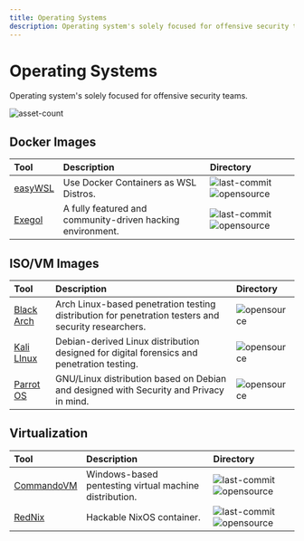 ```yaml
---
title: Operating Systems
description: Operating system's solely focused for offensive security teams.
---
```


# Operating Systems

Operating system's solely focused for offensive security teams.

![asset-count](https://img.shields.io/badge/Tools%20%26%20Resources%20Available-5-A65F5F?style=for-the-badge)

## Docker Images

| Tool | Description | Directory |
| :--- | :--- | :--- |
| [easyWSL](https://github.com/redcode-labs/easyWSL) | Use Docker Containers as WSL Distros. | ![last-commit](https://img.shields.io/github/last-commit/redcode-labs/easyWSL?color=a65f5f&style=flat-square) ![opensource](../../assets/img/icons/open-source.png) |
| [Exegol](https://github.com/ShutdownRepo/Exegol) | A fully featured and community-driven hacking environment. | ![last-commit](https://img.shields.io/github/last-commit/ShutdownRepo/Exegol?color=a65f5f&style=flat-square) ![opensource](../../assets/img/icons/open-source.png) |

## ISO/VM Images

| Tool | Description | Directory |
| :--- | :--- | :--- |
| [Black Arch](https://www.blackarch.org/) | Arch Linux-based penetration testing distribution for penetration testers and security researchers. | ![opensource](../../assets/img/icons/open-source.png) |
| [Kali LInux](https://www.kali.org/get-kali/) | Debian-derived Linux distribution designed for digital forensics and penetration testing. | ![opensource](../../assets/img/icons/open-source.png) |
| [Parrot OS](https://www.parrotsec.org/) | GNU/Linux distribution based on Debian and designed with Security and Privacy in mind. | ![opensource](../../assets/img/icons/open-source.png) |

## Virtualization

| Tool | Description | Directory |
| :--- | :--- | :--- |
| [CommandoVM](https://github.com/mandiant/commando-vm) | Windows-based pentesting virtual machine distribution. | ![last-commit](https://img.shields.io/github/last-commit/mandiant/commando-vm?color=a65f5f&style=flat-square) ![opensource](../../assets/img/icons/open-source.png) |
| [RedNix](https://github.com/redcode-labs/RedNix) | Hackable NixOS container. | ![last-commit](https://img.shields.io/github/last-commit/redcode-labs/RedNix?color=a65f5f&style=flat-square) ![opensource](../../assets/img/icons/open-source.png) |

